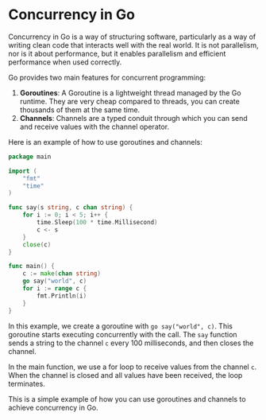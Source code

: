 # Concurrency in Go

Concurrency in Go is a way of structuring software, particularly as a way of writing clean code that interacts well with the real world. It is not parallelism, nor is it about performance, but it enables parallelism and efficient performance when used correctly.

Go provides two main features for concurrent programming:

1. **Goroutines**: A Goroutine is a lightweight thread managed by the Go runtime. They are very cheap compared to threads, you can create thousands of them at the same time.
2. **Channels**: Channels are a typed conduit through which you can send and receive values with the channel operator.

Here is an example of how to use goroutines and channels:

```go
package main

import (
	"fmt"
	"time"
)

func say(s string, c chan string) {
	for i := 0; i < 5; i++ {
		time.Sleep(100 * time.Millisecond)
		c <- s
	}
	close(c)
}

func main() {
	c := make(chan string)
	go say("world", c)
	for i := range c {
		fmt.Println(i)
	}
}
```

In this example, we create a goroutine with `go say("world", c)`. This goroutine starts executing concurrently with the call. The `say` function sends a string to the channel `c` every 100 milliseconds, and then closes the channel.

In the main function, we use a for loop to receive values from the channel `c`. When the channel is closed and all values have been received, the loop terminates.

This is a simple example of how you can use goroutines and channels to achieve concurrency in Go.
